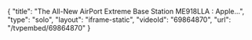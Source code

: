 {
    "title": "The All-New AirPort Extreme Base Station ME918LLA : Apple...",
    "type": "solo",
    "layout": "iframe-static",
    "videoId": "69864870",
    "url": "\/tvpembed\/69864870"
}